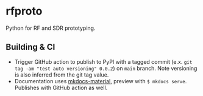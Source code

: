 # rfproto

Python for RF and SDR prototyping.


## Building & CI

* Trigger GitHub action to publish to PyPI with a tagged commit (e.x. `git tag -am "test auto versioning" 0.0.2`) on `main` branch. Note versioning is also inferred from the git tag value.
* Documentation uses [mkdocs-material](https://squidfunk.github.io/mkdocs-material/), preview with `$ mkdocs serve`. Publishes with GitHub action as well.

